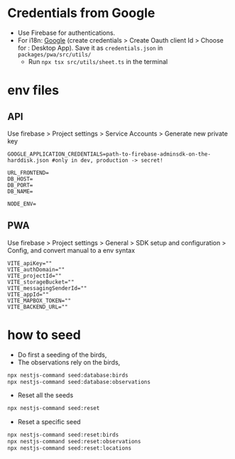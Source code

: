# Credentials from Google

- Use Firebase for authentications.
- For i18n: [Google](https://console.cloud.google.com/apis/credentials/) (create credentials > Create Oauth client Id > Choose for : Desktop App). Save it as `credentials.json` in `packages/pwa/src/utils/`
  - Run `npx tsx src/utils/sheet.ts` in the terminal

# env files

## API

Use firebase > Project settings > Service Accounts > Generate new private key

```env
GOOGLE_APPLICATION_CREDENTIALS=path-to-firebase-adminsdk-on-the-harddisk.json #only in dev, production -> secret!

URL_FRONTEND=
DB_HOST=
DB_PORT=
DB_NAME=

NODE_ENV=
```

## PWA

Use firebase > Project settings > General > SDK setup and configuration > Config, and convert manual to a env syntax

```env
VITE_apiKey=""
VITE_authDomain=""
VITE_projectId=""
VITE_storageBucket=""
VITE_messagingSenderId=""
VITE_appId=""
VITE_MAPBOX_TOKEN=""
VITE_BACKEND_URL=""
```

# how to seed

- Do first a seeding of the birds,
- The observations rely on the birds,

```bash
npx nestjs-command seed:database:birds
npx nestjs-command seed:database:observations
```

- Reset all the seeds

```bash
npx nestjs-command seed:reset
```

- Reset a specific seed

```bash
npx nestjs-command seed:reset:birds
npx nestjs-command seed:reset:observations
npx nestjs-command seed:reset:locations
```
